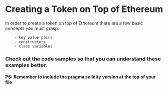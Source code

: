 # Creating a Token on Top of Ethereum

In order to create a token on top of Ethereum there  are a few basic concepts you must grasp.

```
	- key value pairs
	- constructors
	- class variables
```

### Check out the code samples so that you can understand these examples better.

#### PS: Remember to include the pragma solidity version at the top of your file
